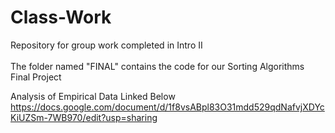 # Class-Work
Repository for group work completed in Intro II\
\
The folder named "FINAL" contains the code for our Sorting Algorithms Final Project 

Analysis of Empirical Data Linked Below 
\
https://docs.google.com/document/d/1f8vsABpl83O31mdd529qdNafvjXDYcKiUZSm-7WB970/edit?usp=sharing

